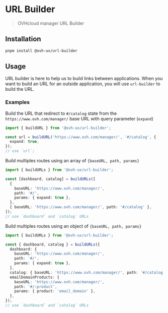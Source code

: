 # URL Builder

> OVHcloud manager URL Builder

## Installation

```sh
pnpm install @ovh-ux/url-builder
```

## Usage

URL builder is here to help us to build links between applications.
When you want to build an URL for an outside application, you will use `url-builder` to build the URL.

### Examples

Build the URL that redirect to `#/catalog` state from the `https://www.ovh.com/manager/` base URL with query parameter (`expand`)

```ts
import { buildURL } from '@ovh-ux/url-builder';

const url = buildURL('https://www.ovh.com/manager/', '#/catalog', {
  expand: true,
});
// use `url`;
```

Build multiples routes using an array of `{baseURL, path, params}`

```ts
import { buildURLs } from '@ovh-ux/url-builder';

const [dashboard, catalog] = buildURLs([
  {
    baseURL: 'https://www.ovh.com/manager/',
    path: '#/',
    params: { expand: true },
  },
  { baseURL: 'https://www.ovh.com/manager/', path: '#/catalog' },
]);
// use `dashboard` and `catalog` URLs
```

Build multiples routes using an object of `{baseURL, path, params}`

```ts
import { buildURLs } from '@ovh-ux/url-builder';

const { dashboard, catalog } = buildURLs({
  dashboard: {
    baseURL: 'https://www.ovh.com/manager/',
    path: '#/',
    params: { expand: true },
  },
  catalog: { baseURL: 'https://www.ovh.com/manager/', path: '#/catalog' },
  emailDomainProducts: {
    baseURL: 'https://www.ovh.com/manager/',
    path: '#/:product',
    params: { product: 'email_domain' },
  },
});
// use `dashboard` and `catalog` URLs
```
